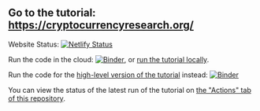## Go to the tutorial: https://cryptocurrencyresearch.org/

Website Status:
[![Netlify Status](https://api.netlify.com/api/v1/badges/18b1bfd9-105a-4a49-a15a-6f1b07135c8c/deploy-status)](https://app.netlify.com/sites/researchpaper/deploys)

Run the code in the cloud: [![Binder](https://mybinder.org/badge_logo.svg)](https://mybinder.org/v2/gh/ries9112/high-level-reprex-jupyter/7b8a58fd86ceaba58d65d72a1916f31e8975d637?filepath=Tutorial-Full-POST.ipynb), or [run the tutorial locally](https://cryptocurrencyresearch.org/setup.html#option-2---run-locally).

Run the code for the [high-level version of the tutorial](https://cryptocurrencyresearch.org/high-level) instead: [![Binder](https://mybinder.org/badge_logo.svg)](https://mybinder.org/v2/gh/ries9112/high-level-reprex-jupyter/c48ab7fdf606eee68b30b27c2ed5be01ec5fc19f?filepath=high-level_jupyter.ipynb)

You can view the status of the latest run of the tutorial on [the "Actions" tab of this repository](https://github.com/ries9112/cryptocurrencyresearch-org/actions).
